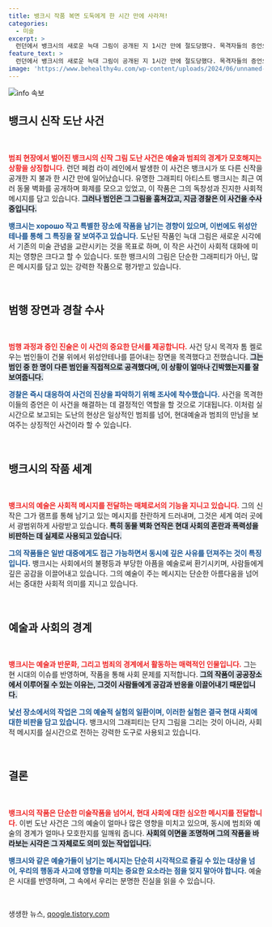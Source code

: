 ```yaml
---
title: 뱅크시 작품 복면 도둑에게 한 시간 만에 사라져!
categories:
  - 미술
excerpt: >
  런던에서 뱅크시의 새로운 늑대 그림이 공개된 지 1시간 만에 절도당했다. 목격자들의 증언으로 드러난 범행 현장과 함께, 이 사건은 뱅크시의 의미 있는 메시지를 둘러싼 궁금증을 더욱 증폭시키고 있다.
feature_text: >
  런던에서 뱅크시의 새로운 늑대 그림이 공개된 지 1시간 만에 절도당했다. 목격자들의 증언으로 드러난 범행 현장과 함께, 이 사건은 뱅크시의 의미 있는 메시지를 둘러싼 궁금증을 더욱 증폭시키고 있다.
image: 'https://www.behealthy4u.com/wp-content/uploads/2024/06/unnamed-file.png'
---
```


<p><img src="https://www.behealthy4u.com/wp-content/uploads/2024/06/unnamed-file.png" alt="info 속보" /></p>

<h2 data-ke-size="size26">뱅크시 신작 도난 사건</h2>

<p data-ke-size="size16">&nbsp;</p>

<p><b><span style="color: #ee2323;">범죄 현장에서 벌어진 뱅크시의 신작 그림 도난 사건은 예술과 범죄의 경계가 모호해지는 상황을 상징합니다.</span></b> 런던 페컴 라이 레인에서 발생한 이 사건은 뱅크시가 또 다른 신작을 공개한 지 불과 한 시간 만에 일어났습니다. 유명한 그래피티 아티스트 뱅크시는 최근 여러 동물 벽화를 공개하며 화제를 모으고 있었고, 이 작품은 그의 독창성과 진지한 사회적 메시지를 담고 있습니다. <b><span style="background-color: #21538527;">그러나 범인은 그 그림을 훔쳐갔고, 지금 경찰은 이 사건을 수사 중입니다.</span></b> </p>

<p><b><span style="color: #1a5490;">뱅크시는 хорошо 작고 특별한 장소에 작품을 남기는 경향이 있으며, 이번에도 위성안테나를 통해 그 특징을 잘 보여주고 있습니다.</span></b> 도난된 작품인 늑대 그림은 새로운 시각에서 기존의 미술 관념을 교란시키는 것을 목표로 하며, 이 작은 사건이 사회적 대화에 미치는 영향은 크다고 할 수 있습니다. 또한 뱅크시의 그림은 단순한 그래피티가 아닌, 많은 메시지를 담고 있는 강력한 작품으로 평가받고 있습니다.</p>

<p data-ke-size="size16">&nbsp;</p>

<h2 data-ke-size="size26">범행 장면과 경찰 수사</h2>

<p data-ke-size="size16">&nbsp;</p>

<p><b><span style="color: #ee2323;">범행 과정과 증인 진술은 이 사건의 중요한 단서를 제공합니다.</span></b> 사건 당시 목격자 톰 켈로우는 범인들이 건물 위에서 위성안테나를 뜯어내는 장면을 목격했다고 전했습니다. <b><span style="background-color: #21538527;">그는 범인 중 한 명이 다른 범인을 직접적으로 공격했다며, 이 상황이 얼마나 긴박했는지를 잘 보여줍니다.</span></b> </p>

<p><b><span style="color: #1a5490;">경찰은 즉시 대응하여 사건의 진상을 파악하기 위해 조사에 착수했습니다.</span></b> 사건을 목격한 이들의 증언은 이 사건을 해결하는 데 결정적인 역할을 할 것으로 기대됩니다. 이처럼 실시간으로 보고되는 도난의 현상은 일상적인 범죄를 넘어, 현대예술과 범죄의 만남을 보여주는 상징적인 사건이라 할 수 있습니다. </p>

<p data-ke-size="size16">&nbsp;</p>

<h2 data-ke-size="size26">뱅크시의 작품 세계</h2>

<p data-ke-size="size16">&nbsp;</p>

<p><b><span style="color: #ee2323;">뱅크시의 예술은 사회적 메시지를 전달하는 매체로서의 기능을 지니고 있습니다.</span></b> 그의 신작은 그가 램프를 통해 남기고 있는 메시지를 찬란하게 드러내며, 그것은 세계 여러 곳에서 광범위하게 사랑받고 있습니다. <b><span style="background-color: #21538527;">특히 동물 벽화 연작은 현대 사회의 혼란과 폭력성을 비판하는 데 실제로 사용되고 있습니다.</span></b> </p>

<p><b><span style="color: #1a5490;">그의 작품들은 일반 대중에게도 접근 가능하면서 동시에 깊은 사유를 던져주는 것이 특징입니다.</span></b> 뱅크시는 사회에서의 불평등과 부당한 아픔을 예술로써 환기시키며, 사람들에게 깊은 공감을 이끌어내고 있습니다. 그의 예술이 주는 메시지는 단순한 아름다움을 넘어서는 중대한 사회적 의미를 지니고 있습니다. </p>

<p data-ke-size="size16">&nbsp;</p>

<h2 data-ke-size="size26">예술과 사회의 경계</h2>

<p data-ke-size="size16">&nbsp;</p>

<p><b><span style="color: #ee2323;">뱅크시는 예술과 반문화, 그리고 범죄의 경계에서 활동하는 매력적인 인물입니다.</span></b> 그는 현 시대의 이슈를 반영하며, 작품을 통해 사회 문제를 지적합니다. <b><span style="background-color: #21538527;">그의 작품이 공공장소에서 이루어질 수 있는 이유는, 그것이 사람들에게 공감과 반응을 이끌어내기 때문입니다.</span></b> </p>

<p><b><span style="color: #1a5490;">낯선 장소에서의 작업은 그의 예술적 실험의 일환이며, 이러한 실험은 결국 현대 사회에 대한 비판을 담고 있습니다.</span></b> 뱅크시의 그래피티는 단지 그림을 그리는 것이 아니라, 사회적 메시지를 실시간으로 전하는 강력한 도구로 사용되고 있습니다. </p>

<p data-ke-size="size16">&nbsp;</p>

<h2 data-ke-size="size26">결론</h2>

<p data-ke-size="size16">&nbsp;</p>

<p><b><span style="color: #ee2323;">뱅크시의 작품은 단순한 미술작품을 넘어서, 현대 사회에 대한 심오한 메시지를 전달합니다.</span></b> 이번 도난 사건은 그의 예술이 얼마나 많은 영향을 미치고 있으며, 동시에 범죄와 예술의 경계가 얼마나 모호한지를 일깨워 줍니다. <b><span style="background-color: #21538527;">사회의 이면을 조명하며 그의 작품을 바라보는 시각은 그 자체로도 의미 있는 작업입니다.</span></b></p>

<p><b><span style="color: #1a5490;">뱅크시와 같은 예술가들이 남기는 메시지는 단순히 시각적으로 즐길 수 있는 대상을 넘어, 우리의 행동과 사고에 영향을 미치는 중요한 요소라는 점을 잊지 말아야 합니다.</span></b> 예술은 시대를 반영하며, 그 속에서 우리는 분명한 진실을 읽을 수 있습니다. </p>

<p data-ke-size="size16">&nbsp;</p>
생생한 뉴스, <a href="https://qoogle.tistory.com" rel="dofollow">qoogle.tistory.com</a>


